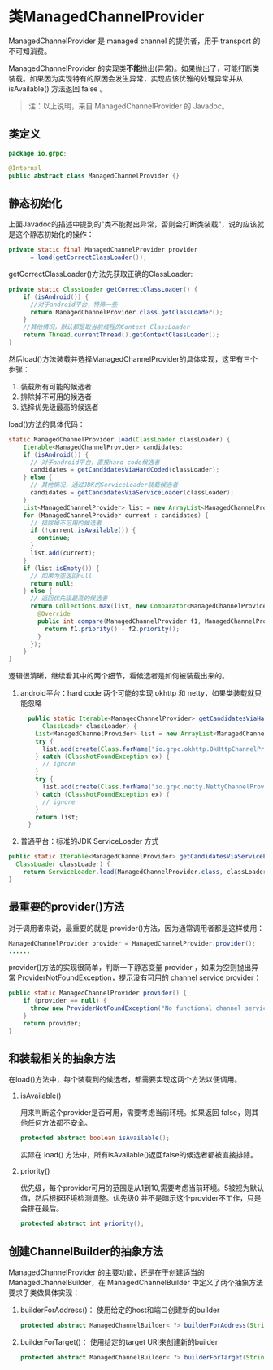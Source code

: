 类ManagedChannelProvider
=======================

ManagedChannelProvider 是 managed channel 的提供者，用于 transport 的不可知消费。

ManagedChannelProvider 的实现类**不能**抛出(异常)。如果抛出了，可能打断类装载。如果因为实现特有的原因会发生异常，实现应该优雅的处理异常并从 isAvailable() 方法返回 false 。

> 注：以上说明，来自 ManagedChannelProvider 的 Javadoc。

## 类定义

```java
package io.grpc;

@Internal
public abstract class ManagedChannelProvider {}
```

## 静态初始化

上面Javadoc的描述中提到的"类不能抛出异常，否则会打断类装载"，说的应该就是这个静态初始化的操作：

```java
private static final ManagedChannelProvider provider
      = load(getCorrectClassLoader());
```

getCorrectClassLoader()方法先获取正确的ClassLoader:

```java
private static ClassLoader getCorrectClassLoader() {
    if (isAndroid()) {
      //对于android平台，特殊一些
      return ManagedChannelProvider.class.getClassLoader();
    }
    //其他情况，默认都是取当前线程的Context ClassLoader
    return Thread.currentThread().getContextClassLoader();
}
```

然后load()方法装载并选择ManagedChannelProvider的具体实现，这里有三个步骤：

1. 装载所有可能的候选者
2. 排除掉不可用的候选者
3. 选择优先级最高的候选者

load()方法的具体代码：

```java
static ManagedChannelProvider load(ClassLoader classLoader) {
    Iterable<ManagedChannelProvider> candidates;
    if (isAndroid()) {
      // 对于android平台，直接hard code候选者
      candidates = getCandidatesViaHardCoded(classLoader);
    } else {
      // 其他情况，通过JDK的ServiceLoader装载候选者
      candidates = getCandidatesViaServiceLoader(classLoader);
    }
    List<ManagedChannelProvider> list = new ArrayList<ManagedChannelProvider>();
    for (ManagedChannelProvider current : candidates) {
      // 排除掉不可用的候选者
      if (!current.isAvailable()) {
        continue;
      }
      list.add(current);
    }
    if (list.isEmpty()) {
      // 如果为空返回null
      return null;
    } else {
      // 返回优先级最高的候选者
      return Collections.max(list, new Comparator<ManagedChannelProvider>() {
        @Override
        public int compare(ManagedChannelProvider f1, ManagedChannelProvider f2) {
          return f1.priority() - f2.priority();
        }
      });
    }
}
```

逻辑很清晰，继续看其中的两个细节，看候选者是如何被装载出来的。

1. android平台：hard code 两个可能的实现 okhttp 和 netty，如果类装载就只能忽略

    ```java
      public static Iterable<ManagedChannelProvider> getCandidatesViaHardCoded(
          ClassLoader classLoader) {
        List<ManagedChannelProvider> list = new ArrayList<ManagedChannelProvider>();
        try {
          list.add(create(Class.forName("io.grpc.okhttp.OkHttpChannelProvider", true, classLoader)));
        } catch (ClassNotFoundException ex) {
          // ignore
        }
        try {
          list.add(create(Class.forName("io.grpc.netty.NettyChannelProvider", true, classLoader)));
        } catch (ClassNotFoundException ex) {
          // ignore
        }
        return list;
      }
    ```

2. 普通平台：标准的JDK ServiceLoader 方式

```java
public static Iterable<ManagedChannelProvider> getCandidatesViaServiceLoader(
  ClassLoader classLoader) {
	return ServiceLoader.load(ManagedChannelProvider.class, classLoader);
}
```

## 最重要的provider()方法

对于调用者来说，最重要的就是 provider()方法，因为通常调用者都是这样使用：

```java
ManagedChannelProvider provider = ManagedChannelProvider.provider();
......
```

provider()方法的实现很简单，判断一下静态变量 provider ，如果为空则抛出异常 ProviderNotFoundException，提示没有可用的 channel service provider：

```java
public static ManagedChannelProvider provider() {
    if (provider == null) {
      throw new ProviderNotFoundException("No functional channel service provider found. " + "Try adding a dependency on the grpc-okhttp or grpc-netty artifact");
    }
    return provider;
}
```

## 和装载相关的抽象方法

在load()方法中，每个装载到的候选者，都需要实现这两个方法以便调用。

1. isAvailable()

	用来判断这个provider是否可用，需要考虑当前环境。如果返回 false，则其他任何方法都不安全。

    ```java
    protected abstract boolean isAvailable();
    ```

	实际在 load() 方法中，所有isAvailable()返回false的候选者都被直接排除。

2. priority()

	优先级，每个provider可用的范围是从1到10,需要考虑当前环境。5被视为默认值，然后根据环境检测调整。优先级0 并不是暗示这个provider不工作，只是会排在最后。

    ```java
    protected abstract int priority();
    ```

## 创建ChannelBuilder的抽象方法

ManagedChannelProvider 的主要功能，还是在于创建适当的 ManagedChannelBuilder，在 ManagedChannelBuilder 中定义了两个抽象方法要求子类做具体实现：

1. builderForAddress()： 使用给定的host和端口创建新的builder

    ```java
    protected abstract ManagedChannelBuilder< ?> builderForAddress(String name, int port);
    ```

2. builderForTarget()： 使用给定的target URI来创建新的builder

    ```java
    protected abstract ManagedChannelBuilder< ?> builderForTarget(String target);
    ```
